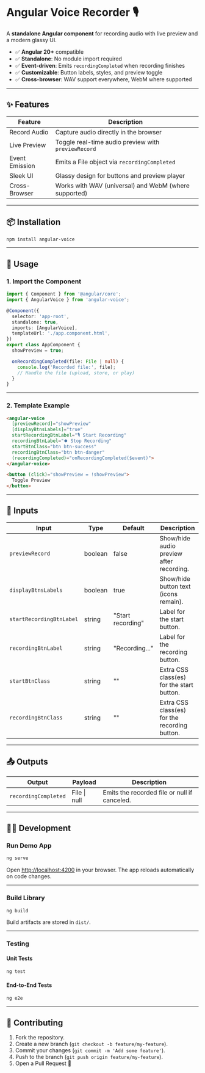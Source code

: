 # Angular Voice Recorder 🎙️

A **standalone Angular component** for recording audio with live preview and a modern glassy UI.

* ✅ **Angular 20+** compatible
* ✅ **Standalone**: No module import required
* ✅ **Event-driven**: Emits `recordingCompleted` when recording finishes
* ✅ **Customizable**: Button labels, styles, and preview toggle
* ✅ **Cross-browser**: WAV support everywhere, WebM where supported

---

## ✨ Features

| **Feature**       | **Description**                             |
|------------------|---------------------------------------------|
| Record Audio      | Capture audio directly in the browser       |
| Live Preview      | Toggle real-time audio preview with `previewRecord` |
| Event Emission    | Emits a File object via `recordingCompleted` |
| Sleek UI          | Glassy design for buttons and preview player |
| Cross-Browser     | Works with WAV (universal) and WebM (where supported) |

---

## 📦 Installation

```bash
npm install angular-voice
````

---

## 🚀 Usage

### 1. Import the Component

```typescript
import { Component } from '@angular/core';
import { AngularVoice } from 'angular-voice';

@Component({
  selector: 'app-root',
  standalone: true,
  imports: [AngularVoice],
  templateUrl: './app.component.html',
})
export class AppComponent {
  showPreview = true;

  onRecordingCompleted(file: File | null) {
    console.log('Recorded file:', file);
    // Handle the file (upload, store, or play)
  }
}
```

---

### 2. Template Example

```html
<angular-voice
  [previewRecord]="showPreview"
  [displayBtnsLabels]="true"
  startRecordingBtnLabel="🎙️ Start Recording"
  recordingBtnLabel="⏺️ Stop Recording"
  startBtnClass="btn btn-success"
  recordingBtnClass="btn btn-danger"
  (recordingCompleted)="onRecordingCompleted($event)">
</angular-voice>

<button (click)="showPreview = !showPreview">
  Toggle Preview
</button>
```

---

## 🔧 Inputs

| **Input**                | **Type** | **Default**       | **Description**                               |
| ------------------------ | -------- | ----------------- | --------------------------------------------- |
| `previewRecord`          | boolean  | false             | Show/hide audio preview after recording.      |
| `displayBtnsLabels`      | boolean  | true              | Show/hide button text (icons remain).         |
| `startRecordingBtnLabel` | string   | "Start recording" | Label for the start button.                   |
| `recordingBtnLabel`      | string   | "Recording..."    | Label for the recording button.               |
| `startBtnClass`          | string   | ""                | Extra CSS class(es) for the start button.     |
| `recordingBtnClass`      | string   | ""                | Extra CSS class(es) for the recording button. |

---

## 📤 Outputs

| **Output**           | **Payload**  | **Description**                              |
| -------------------- | ------------ | -------------------------------------------- |
| `recordingCompleted` | File \| null | Emits the recorded file or null if canceled. |

---

## 🧑‍💻 Development

### Run Demo App

```bash
ng serve
```

Open [http://localhost:4200](http://localhost:4200) in your browser. The app reloads automatically on code changes.

---

### Build Library

```bash
ng build
```

Build artifacts are stored in `dist/`.

---

### Testing

#### Unit Tests

```bash
ng test
```

#### End-to-End Tests

```bash
ng e2e
```

---

## 🤝 Contributing

1. Fork the repository.
2. Create a new branch (`git checkout -b feature/my-feature`).
3. Commit your changes (`git commit -m 'Add some feature'`).
4. Push to the branch (`git push origin feature/my-feature`).
5. Open a Pull Request 🎉
